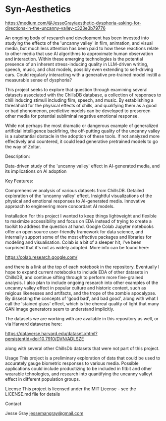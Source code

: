 # Syn-Aesthetics

https://medium.com/@JesseGray/aesthetic-dysphoria-asking-for-directions-in-the-uncanny-valley-c323e3b79776

An ongoing body of research and development has been invested into studying the effects of the 'uncanny valley' in film, animation, and visual media, but much less attention has been paid to how these reactions relate to other media that use AI algorithms to approximate human observation and interaction. Within these emerging technologies is the potential presence of an inherent stress-inducing quality in LLM-driven writing, speech, music, and chat models, possibly even extending to self-driving cars. Could regularly interacting with a generative pre-trained model instill a measurable sense of dysphoria?

This project seeks to explore that question through examining several datasets associated with the ChillsDB database, a collection of responses to chill inducing stimuli including film, speech, and music. By establishing a threshhold for the physical effects of chills, and qualifying them as a good or bad phenomenon, predictive models can be developed to prescreen other media for potential subliminal negative emotional response. 

While not perhaps the most dramatic or dangerous example of generalized artificial intelligence backfiring, the off-putting quality of the uncanny valley is a substantial obstacle in the adoption of these tools. If not analyzed more effectively and countered,  it could lead generative pretrained models to go the way of Zoltar. 

Description:

Data-driven study of the 'uncanny valley' effect in AI-generated media, and its implications on AI adoption

Key Features:

Comprehensive analysis of various datasets from ChillsDB.
Detailed exploration of the 'uncanny valley' effect.
Insightful visualizations of the physical and emotional responses to AI-generated media.
Innovative approach to engineering more concordant AI models.

Installation
For this project I wanted to keep things lightweight and flexible to maximize accessibility and focus on EDA instead of trying to create a toolkit to address the question at hand. Google Colab Jupyter notebooks offer an open source user-friendly framework for data science, and internally support some of the most effective packages and libraries for modeling and visualisation. Colab is a bit of a sleeper hit, I've been surprised that it's not as widely adopted. More info can be found here: 

https://colab.research.google.com/

and there is a link at the top of each notebook in the repository. Eventually I hope to expand current notebooks to include EDA of other datasets in ChillsDB, and continue sifting through to perform more fine-grained analysis. I also plan to include ongoing research into other examples of the uncanny valley effect in popular culture and historic context, such as reigious likenesses and artifacts, and the trope of the zombie apocalypse. By dissecting the concepts of 'good bad', and bad good', along with what I call the 'stained glass' effect, which is the ehereal quality of light that many GAN image generators seem to understand implicitly. 

The datasets we are working with are available in this repository as well, or via Harvard dataverse here: 

https://dataverse.harvard.edu/dataset.xhtml?persistentId=doi:10.7910/DVN/ADLSZE 

along with several other ChillsDb datasets that were not part of this project.


Usage
This project is a preliminary exploration of data that could be used to accurately gauge biometric responses to various media. Possible applications could include productizing to be included in fitbit and other wearable tchnologies, and research into quantifying the uncanny valleyt effect in different population groups. 


License
This project is licensed under the MIT License - see the LICENSE.md file for details

Contact

Jesse Gray
jessemangray@gmail.com

